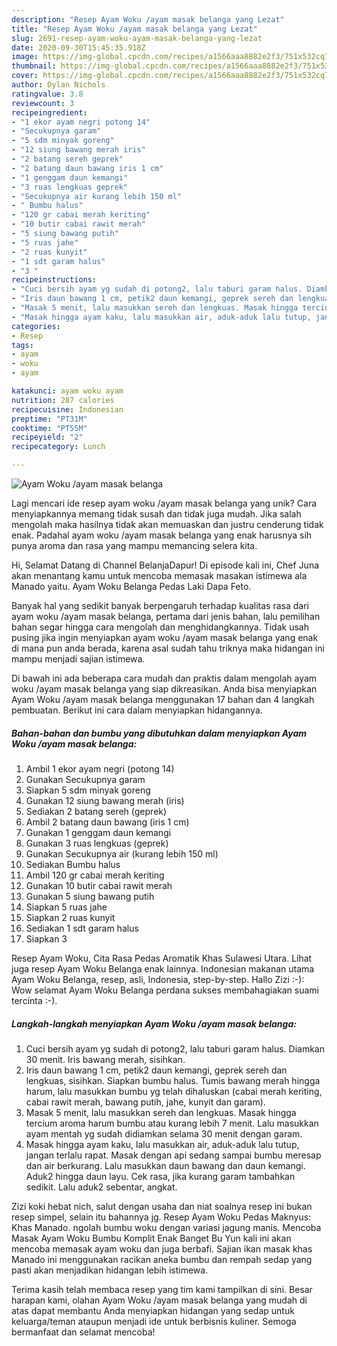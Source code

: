 ```yaml
---
description: "Resep Ayam Woku /ayam masak belanga yang Lezat"
title: "Resep Ayam Woku /ayam masak belanga yang Lezat"
slug: 2691-resep-ayam-woku-ayam-masak-belanga-yang-lezat
date: 2020-09-30T15:45:35.918Z
image: https://img-global.cpcdn.com/recipes/a1566aaa8882e2f3/751x532cq70/ayam-woku-ayam-masak-belanga-foto-resep-utama.jpg
thumbnail: https://img-global.cpcdn.com/recipes/a1566aaa8882e2f3/751x532cq70/ayam-woku-ayam-masak-belanga-foto-resep-utama.jpg
cover: https://img-global.cpcdn.com/recipes/a1566aaa8882e2f3/751x532cq70/ayam-woku-ayam-masak-belanga-foto-resep-utama.jpg
author: Dylan Nichols
ratingvalue: 3.8
reviewcount: 3
recipeingredient:
- "1 ekor ayam negri potong 14"
- "Secukupnya garam"
- "5 sdm minyak goreng"
- "12 siung bawang merah iris"
- "2 batang sereh geprek"
- "2 batang daun bawang iris 1 cm"
- "1 genggam daun kemangi"
- "3 ruas lengkuas geprek"
- "Secukupnya air kurang lebih 150 ml"
- " Bumbu halus"
- "120 gr cabai merah keriting"
- "10 butir cabai rawit merah"
- "5 siung bawang putih"
- "5 ruas jahe"
- "2 ruas kunyit"
- "1 sdt garam halus"
- "3 "
recipeinstructions:
- "Cuci bersih ayam yg sudah di potong2, lalu taburi garam halus. Diamkan 30 menit. Iris bawang merah, sisihkan."
- "Iris daun bawang 1 cm, petik2 daun kemangi, geprek sereh dan lengkuas, sisihkan. Siapkan bumbu halus. Tumis bawang merah hingga harum, lalu masukkan bumbu yg telah dihaluskan (cabai merah keriting, cabai rawit merah, bawang putih, jahe, kunyit dan garam)."
- "Masak 5 menit, lalu masukkan sereh dan lengkuas. Masak hingga tercium aroma harum bumbu atau kurang lebih 7 menit. Lalu masukkan ayam mentah yg sudah didiamkan selama 30 menit dengan garam."
- "Masak hingga ayam kaku, lalu masukkan air, aduk-aduk lalu tutup, jangan terlalu rapat. Masak dengan api sedang sampai bumbu meresap dan air berkurang. Lalu masukkan daun bawang dan daun kemangi. Aduk2 hingga daun layu. Cek rasa, jika kurang garam tambahkan sedikit. Lalu aduk2 sebentar, angkat."
categories:
- Resep
tags:
- ayam
- woku
- ayam

katakunci: ayam woku ayam 
nutrition: 287 calories
recipecuisine: Indonesian
preptime: "PT31M"
cooktime: "PT55M"
recipeyield: "2"
recipecategory: Lunch

---
```



![Ayam Woku /ayam masak belanga](https://img-global.cpcdn.com/recipes/a1566aaa8882e2f3/751x532cq70/ayam-woku-ayam-masak-belanga-foto-resep-utama.jpg)

Lagi mencari ide resep ayam woku /ayam masak belanga yang unik? Cara menyiapkannya memang tidak susah dan tidak juga mudah. Jika salah mengolah maka hasilnya tidak akan memuaskan dan justru cenderung tidak enak. Padahal ayam woku /ayam masak belanga yang enak harusnya sih punya aroma dan rasa yang mampu memancing selera kita.

Hi, Selamat Datang di Channel BelanjaDapur! Di episode kali ini, Chef Juna akan menantang kamu untuk mencoba memasak masakan istimewa ala Manado yaitu. Ayam Woku Belanga Pedas Laki Dapa Feto.

Banyak hal yang sedikit banyak berpengaruh terhadap kualitas rasa dari ayam woku /ayam masak belanga, pertama dari jenis bahan, lalu pemilihan bahan segar hingga cara mengolah dan menghidangkannya. Tidak usah pusing jika ingin menyiapkan ayam woku /ayam masak belanga yang enak di mana pun anda berada, karena asal sudah tahu triknya maka hidangan ini mampu menjadi sajian istimewa.


Di bawah ini ada beberapa cara mudah dan praktis dalam mengolah ayam woku /ayam masak belanga yang siap dikreasikan. Anda bisa menyiapkan Ayam Woku /ayam masak belanga menggunakan 17 bahan dan 4 langkah pembuatan. Berikut ini cara dalam menyiapkan hidangannya.

<!--inarticleads1-->

##### Bahan-bahan dan bumbu yang dibutuhkan dalam menyiapkan Ayam Woku /ayam masak belanga:

1. Ambil 1 ekor ayam negri (potong 14)
1. Gunakan Secukupnya garam
1. Siapkan 5 sdm minyak goreng
1. Gunakan 12 siung bawang merah (iris)
1. Sediakan 2 batang sereh (geprek)
1. Ambil 2 batang daun bawang (iris 1 cm)
1. Gunakan 1 genggam daun kemangi
1. Gunakan 3 ruas lengkuas (geprek)
1. Gunakan Secukupnya air (kurang lebih 150 ml)
1. Sediakan  Bumbu halus
1. Ambil 120 gr cabai merah keriting
1. Gunakan 10 butir cabai rawit merah
1. Gunakan 5 siung bawang putih
1. Siapkan 5 ruas jahe
1. Siapkan 2 ruas kunyit
1. Sediakan 1 sdt garam halus
1. Siapkan 3 


Resep Ayam Woku, Cita Rasa Pedas Aromatik Khas Sulawesi Utara. Lihat juga resep Ayam Woku Belanga enak lainnya. Indonesian makanan utama Ayam Woku Belanga, resep, asli, Indonesia, step-by-step. Hallo Zizi :-): Wow selamat Ayam Woku Belanga perdana sukses membahagiakan suami tercinta :-). 

<!--inarticleads2-->

##### Langkah-langkah menyiapkan Ayam Woku /ayam masak belanga:

1. Cuci bersih ayam yg sudah di potong2, lalu taburi garam halus. Diamkan 30 menit. Iris bawang merah, sisihkan.
1. Iris daun bawang 1 cm, petik2 daun kemangi, geprek sereh dan lengkuas, sisihkan. Siapkan bumbu halus. Tumis bawang merah hingga harum, lalu masukkan bumbu yg telah dihaluskan (cabai merah keriting, cabai rawit merah, bawang putih, jahe, kunyit dan garam).
1. Masak 5 menit, lalu masukkan sereh dan lengkuas. Masak hingga tercium aroma harum bumbu atau kurang lebih 7 menit. Lalu masukkan ayam mentah yg sudah didiamkan selama 30 menit dengan garam.
1. Masak hingga ayam kaku, lalu masukkan air, aduk-aduk lalu tutup, jangan terlalu rapat. Masak dengan api sedang sampai bumbu meresap dan air berkurang. Lalu masukkan daun bawang dan daun kemangi. Aduk2 hingga daun layu. Cek rasa, jika kurang garam tambahkan sedikit. Lalu aduk2 sebentar, angkat.


Zizi koki hebat nich, salut dengan usaha dan niat soalnya resep ini bukan resep simpel, selain itu bahannya jg. Resep Ayam Woku Pedas Maknyus: Khas Manado. ngolah bumbu woku dengan variasi jagung manis. Mencoba Masak Ayam Woku Bumbu Komplit Enak Banget Bu Yun kali ini akan mencoba memasak ayam woku dan juga berbafi. Sajian ikan masak khas Manado ini menggunakan racikan aneka bumbu dan rempah sedap yang pasti akan menjadikan hidangan lebih istimewa. 

Terima kasih telah membaca resep yang tim kami tampilkan di sini. Besar harapan kami, olahan Ayam Woku /ayam masak belanga yang mudah di atas dapat membantu Anda menyiapkan hidangan yang sedap untuk keluarga/teman ataupun menjadi ide untuk berbisnis kuliner. Semoga bermanfaat dan selamat mencoba!
